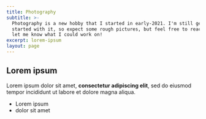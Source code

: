 ```yaml
---
title: Photography
subtitle: >-
  Photography is a new hobby that I started in early-2021. I'm still getting
  started with it, so expect some rough pictures, but feel free to reach out and
  let me know what I could work on!
excerpt: lorem-ipsum
layout: page
---
```

## Lorem ipsum

Lorem ipsum dolor sit amet, **consectetur adipiscing elit**, sed do eiusmod tempor incididunt ut labore et dolore magna aliqua.

- Lorem ipsum
- dolor sit amet